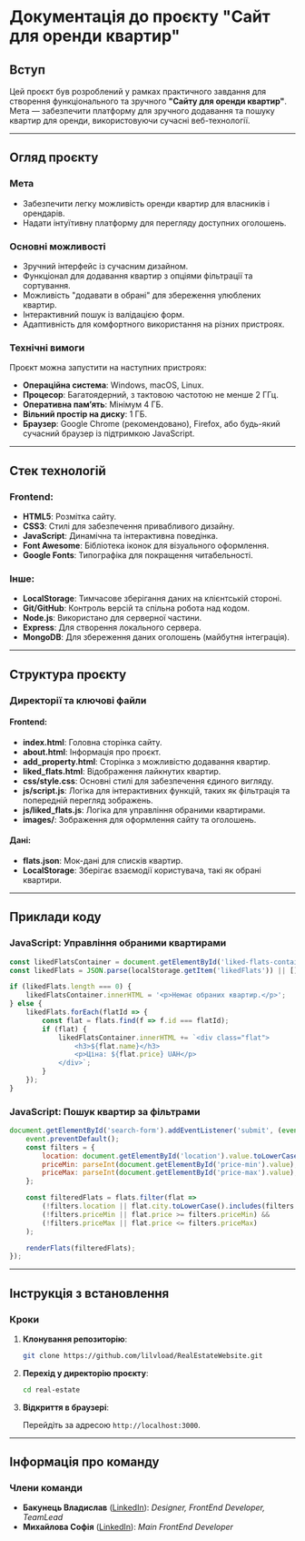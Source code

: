 # Документація до проєкту "Сайт для оренди квартир"

## Вступ

Цей проєкт був розроблений у рамках практичного завдання для створення функціонального та зручного **"Сайту для оренди квартир"**. Мета — забезпечити платформу для зручного додавання та пошуку квартир для оренди, використовуючи сучасні веб-технології.

---

## Огляд проєкту

### Мета

- Забезпечити легку можливість оренди квартир для власників і орендарів.
- Надати інтуїтивну платформу для перегляду доступних оголошень.

### Основні можливості

- Зручний інтерфейс із сучасним дизайном.
- Функціонал для додавання квартир з опціями фільтрації та сортування.
- Можливість "додавати в обрані" для збереження улюблених квартир.
- Інтерактивний пошук із валідацією форм.
- Адаптивність для комфортного використання на різних пристроях.

### Технічні вимоги

Проєкт можна запустити на наступних пристроях:
- **Операційна система**: Windows, macOS, Linux.
- **Процесор**: Багатоядерний, з тактовою частотою не менше 2 ГГц.
- **Оперативна пам’ять**: Мінімум 4 ГБ.
- **Вільний простір на диску**: 1 ГБ.
- **Браузер**: Google Chrome (рекомендовано), Firefox, або будь-який сучасний браузер із підтримкою JavaScript.

---

## Стек технологій

### Frontend:

- **HTML5**: Розмітка сайту.
- **CSS3**: Стилі для забезпечення привабливого дизайну.
- **JavaScript**: Динамічна та інтерактивна поведінка.
- **Font Awesome**: Бібліотека іконок для візуального оформлення.
- **Google Fonts**: Типографіка для покращення читабельності.

### Інше:

- **LocalStorage**: Тимчасове зберігання даних на клієнтській стороні.
- **Git/GitHub**: Контроль версій та спільна робота над кодом.
- **Node.js**: Використано для серверної частини.
- **Express**: Для створення локального сервера.
- **MongoDB**: Для збереження даних оголошень (майбутня інтеграція).

---

## Структура проєкту

### Директорії та ключові файли

#### **Frontend**:

- **index.html**: Головна сторінка сайту.
- **about.html**: Інформація про проєкт.
- **add_property.html**: Сторінка з можливістю додавання квартир.
- **liked_flats.html**: Відображення лайкнутих квартир.
- **css/style.css**: Основні стилі для забезпечення єдиного вигляду.
- **js/script.js**: Логіка для інтерактивних функцій, таких як фільтрація та попередній перегляд зображень.
- **js/liked_flats.js**: Логіка для управління обраними квартирами.
- **images/**: Зображення для оформлення сайту та оголошень.

#### **Дані**:

- **flats.json**: Мок-дані для списків квартир.
- **LocalStorage**: Зберігає взаємодії користувача, такі як обрані квартири.

---

## Приклади коду

### JavaScript: Управління обраними квартирами

```javascript
const likedFlatsContainer = document.getElementById('liked-flats-container');
const likedFlats = JSON.parse(localStorage.getItem('likedFlats')) || [];

if (likedFlats.length === 0) {
    likedFlatsContainer.innerHTML = '<p>Немає обраних квартир.</p>';
} else {
    likedFlats.forEach(flatId => {
        const flat = flats.find(f => f.id === flatId);
        if (flat) {
            likedFlatsContainer.innerHTML += `<div class="flat">
                <h3>${flat.name}</h3>
                <p>Ціна: ${flat.price} UAH</p>
            </div>`;
        }
    });
}
```

### JavaScript: Пошук квартир за фільтрами

```javascript
document.getElementById('search-form').addEventListener('submit', (event) => {
    event.preventDefault();
    const filters = {
        location: document.getElementById('location').value.toLowerCase(),
        priceMin: parseInt(document.getElementById('price-min').value),
        priceMax: parseInt(document.getElementById('price-max').value),
    };

    const filteredFlats = flats.filter(flat =>
        (!filters.location || flat.city.toLowerCase().includes(filters.location)) &&
        (!filters.priceMin || flat.price >= filters.priceMin) &&
        (!filters.priceMax || flat.price <= filters.priceMax)
    );

    renderFlats(filteredFlats);
});
```

---

## Інструкція з встановлення

### Кроки

1. **Клонування репозиторію**:

   ```bash
   git clone https://github.com/lilvload/RealEstateWebsite.git
   ```

2. **Перехід у директорію проєкту**:

   ```bash
   cd real-estate
   ```

3. **Відкриття в браузері**:

   Перейдіть за адресою `http://localhost:3000`.

---

## Інформація про команду

### Члени команди

- **Бакунець Владислав** ([LinkedIn](https://www.linkedin.com/in/vladyslav-bakunets-a5a621312)):
  *Designer, FrontEnd Developer, TeamLead*
- **Михайлова Софія** ([LinkedIn](https://linkedin.com/in/sofia-mykhailova-a29210334)):
  *Main FrontEnd Developer*
